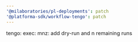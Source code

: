```yaml
---
'@milaboratories/pl-deployments': patch
'@platforma-sdk/workflow-tengo': patch
---
```


tengo: exec: mnz: add dry-run and n remaining runs
